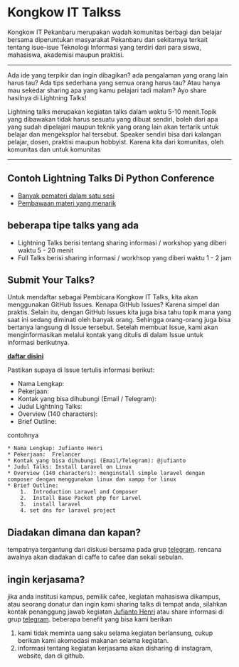 # Kongkow IT Talkss
Kongkow IT Pekanbaru merupakan wadah komunitas berbagi dan belajar bersama diperuntukan masyarakat Pekanbaru dan sekitarnya terkait tentang isue-isue Teknologi Informasi yang terdiri dari para siswa, mahasiswa, akademisi maupun praktisi. 

----

Ada ide yang terpikir dan ingin dibagikan? ada pengalaman yang orang lain harus tau? Ada tips sederhana yang semua orang harus tau? Atau hanya mau sekedar sharing apa yang kamu pelajari tadi malam? Ayo share hasilnya di Lightning Talks!

Lightning talks merupakan kegiatan talks dalam waktu 5-10 menit.Topik yang dibawakan tidak harus sesuatu yang dibuat sendiri, boleh dari apa yang sudah dipelajari maupun teknik yang orang lain akan tertarik untuk belajar dan mengeksplor hal tersebut. Speaker sendiri bisa dari kalangan pelajar, dosen, praktisi maupun hobbyist. Karena kita dari komunitas, oleh komunitas dan untuk komunitas

----

## Contoh Lightning Talks Di Python Conference

* [Banyak pemateri dalam satu sesi](https://www.youtube.com/watch?v=bTAFl8P2DkE)
* [Pembawaan materi yang menarik](https://www.linkedin.com/feed/update/urn:li:ugcPost:6505757894737215488/)

## beberapa tipe talks yang ada 
- Lightning Talks berisi tentang sharing informasi / workshop yang diberi waktu 5 - 20 menit
- Full Talks berisi sharing informasi / workhsop yang diberi waktu 1 - 2 jam

## Submit Your Talks?

Untuk mendaftar sebagai Pembicara Kongkow IT Talks, kita akan menggunakan GitHub Issues. Kenapa GitHub Issues? Karena simpel dan praktis. Selain itu, dengan GitHub Issues kita juga bisa tahu topik mana yang saat ini sedang diminati oleh banyak orang. Sehingga orang-orang juga bisa bertanya langsung di Issue tersebut. Setelah membuat Issue, kami akan menginformasikan melalui kontak yang ditulis di dalam Issue untuk informasi berikutnya.

[**daftar disini**](https://github.com/KongkowITPekanbaru/kwittalks/issues/new/choose)

Pastikan supaya di Issue tertulis informasi berikut:

*   Nama Lengkap: 
*   Pekerjaan: 
*   Kontak yang bisa dihubungi (Email / Telegram): 
*   Judul Lightning Talks: 
*   Overview (140 characters): 
*   Brief Outline: 

contohnya
```
* Nama Lengkap: Jufianto Henri
* Pekerjaan:  Frelancer 
* Kontak yang bisa dihubungi (Email/Telegram): @jufianto 
* Judul Talks: Install Laravel on Linux
* Overview (140 characters): menginstall simple laravel dengan composer dengan menggunakan linux dan xampp for linux
* Brief Outline: 
    1.  Introduction Laravel and Composer
    2.  Install Base Packet php for Larvel
    3.  install laravel
    4. set dns for laravel project

```

## Diadakan dimana dan kapan? 
tempatnya tergantung dari diskusi bersama pada grup [telegram](https://t.me/kongkowITpekanbaru). rencana awalnya akan diadakan di caffe to cafee dan sekali sebulan.

## ingin kerjasama? 
jika anda institusi kampus, pemilik cafee, kegiatan mahasiswa dikampus, atau seorang donatur dan ingin kami sharing talks di tempat anda, silahkan kontak penanggung jawab kegiatan [Jufianto Henri](https://t.me/jufiantohenri) atau share informasi di grup [telegram](https://t.me/kongkowITpekanbaru). 
beberapa benefit yang bisa kami berikan
   1. kami tidak meminta uang saku selama kegiatan berlansung, cukup berikan kami akomodasi makanan selama kegiatan.
   2. informasi tentang kegiatan kerjasama akan disharing di instagram, website, dan di github.
   
  
